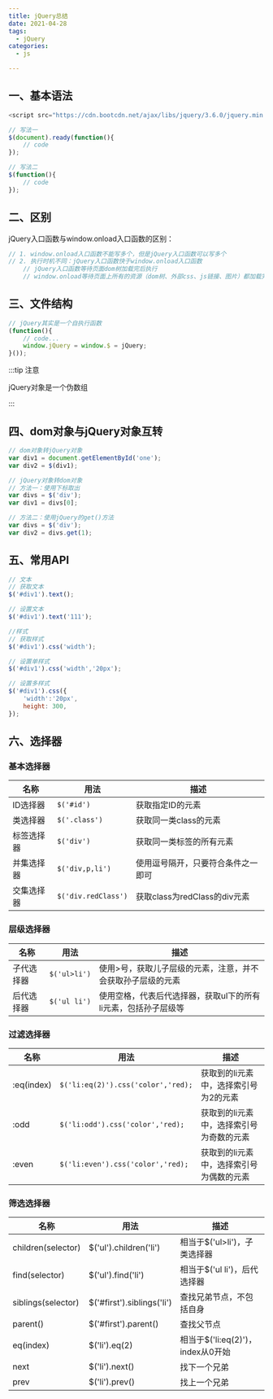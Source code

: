 ```yaml
---
title: jQuery总结
date: 2021-04-28
tags:
  - jQuery
categories:
  - js

---
```

<articleTop></articleTop>
## 一、基本语法

```javascript
<script src="https://cdn.bootcdn.net/ajax/libs/jquery/3.6.0/jquery.min.js"></script>

// 写法一
$(document).ready(function(){
    // code
});

// 写法二
$(function(){
    // code
});
```

## 二、区别

jQuery入口函数与window.onload入口函数的区别：

```javascript
// 1. window.onload入口函数不能写多个，但是jQuery入口函数可以写多个
// 2. 执行时机不同：jQuery入口函数快于window.onload入口函数
	// jQuery入口函数等待页面dom树加载完后执行
	// window.onload等待页面上所有的资源（dom树、外部css、js链接、图片）都加载完毕后执行
```

## 三、文件结构

```javascript
// jQuery其实是一个自执行函数
(function(){
    // code...
    window.jQuery = window.$ = jQuery;
}());
```

:::tip 注意

jQuery对象是一个伪数组

:::

## 四、dom对象与jQuery对象互转

```javascript
// dom对象转jQuery对象
var div1 = document.getElementById('one');
var div2 = $(div1);

// jQuery对象转dom对象
// 方法一：使用下标取出
var divs = $('div');
var div1 = divs[0];

// 方法二：使用jQuery的get()方法
var divs = $('div');
var div2 = divs.get(1);
```

## 五、常用API

```javascript
// 文本
// 获取文本
$('#div1').text();

// 设置文本
$('#div1').text('111');

//样式
// 获取样式
$('#div1').css('width');

// 设置单样式
$('#div1').css('width','20px');

// 设置多样式
$('#div1').css({
    'width':'20px',
    height: 300,
});
```

## 六、选择器

### 基本选择器

| 名称       | 用法                | 描述                               |
| ---------- | ------------------- | ---------------------------------- |
| ID选择器   | `$('#id')`          | 获取指定ID的元素                   |
| 类选择器   | `$('.class')`       | 获取同一类class的元素              |
| 标签选择器 | `$('div')`          | 获取同一类标签的所有元素           |
| 并集选择器 | `$('div,p,li')`     | 使用逗号隔开，只要符合条件之一即可 |
| 交集选择器 | `$('div.redClass')` | 获取class为redClass的div元素       |

### 层级选择器

| 名称       | 用法         | 描述                                                         |
| ---------- | ------------ | ------------------------------------------------------------ |
| 子代选择器 | `$('ul>li')` | 使用>号，获取儿子层级的元素，注意，并不会获取孙子层级的元素  |
| 后代选择器 | `$('ul li')` | 使用空格，代表后代选择器，获取ul下的所有li元素，包括孙子层级等 |

### 过滤选择器

| 名称       | 用法                               | 描述                                     |
| ---------- | ---------------------------------- | ---------------------------------------- |
| :eq(index) | `$('li:eq(2)').css('color','red);` | 获取到的li元素中，选择索引号为2的元素    |
| :odd       | `$('li:odd').css('color','red);`   | 获取到的li元素中，选择索引号为奇数的元素 |
| :even      | `$('li:even').css('color','red);`  | 获取到的li元素中，选择索引号为偶数的元素 |

### 筛选选择器

| 名称               | 用法                       | 描述                              |
| ------------------ | -------------------------- | --------------------------------- |
| children(selector) | $('ul').children('li')     | 相当于$('ul>li')，子类选择器      |
| find(selector)     | $('ul').find('li')         | 相当于$('ul li')，后代选择器      |
| siblings(selector) | $('#first').siblings('li') | 查找兄弟节点，不包括自身          |
| parent()           | $('#first').parent()       | 查找父节点                        |
| eq(index)          | $('li').eq(2)              | 相当于$('li:eq(2)')，index从0开始 |
| next               | $('li').next()             | 找下一个兄弟                      |
| prev               | $('li').prev()             | 找上一个兄弟                      |

